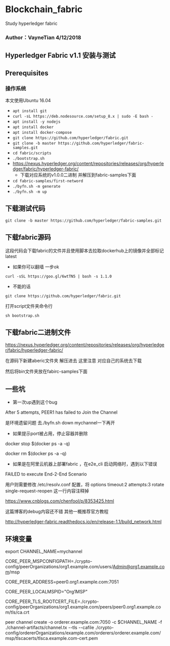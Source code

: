 

# Blockchain_fabric
Study hyperledger fabric
### Author：VayneTian 4/12/2018
## Hyperledger Fabric v1.1 安装与测试
## Prerequisites
### 操作系统
本文使用Ubuntu 16.04

* `apt install git`
* `curl -sL https://deb.nodesource.com/setup_8.x | sudo -E bash -`
* `apt install -y nodejs`
* `apt install docker`
* `apt install docker-compose`
* `git clone https://github.com/hyperledger/fabric.git`
* `git clone -b master https://github.com/hyperledger/fabric-samples.git`
* `cd fabric/scripts`
* `./bootstrap.sh`
*  https://nexus.hyperledger.org/content/repositories/releases/org/hyperledger/fabric/hyperledger-fabric/
    * 下载对应系统的v1.0.0二进制 并解压到fabric-samples下面
* `cd fabric-samples/first-netword`
* `./byfn.sh -m generate`
* `./byfn.sh -m up`


## 下载测试代码
`git clone -b master https://github.com/hyperledger/fabric-samples.git`

## 下载fabric源码
这段代码会下载fabric的文件并且使用脚本去拉取dockerhub上的镜像并全部标记latest

* 如果你可以翻墙 一步ok

`curl -sSL https://goo.gl/6wtTN5 | bash -s 1.1.0`

* 不能的话

`git clone https://github.com/hyperledger/fabric.git`

打开script文件夹命令行

`sh bootstrap.sh`

## 下载fabric二进制文件

https://nexus.hyperledger.org/content/repositories/releases/org/hyperledger/fabric/hyperledger-fabric/

在源码下新建aberic文件夹 解压进去
这里注意 对应自己的系统去下载

然后将bin文件夹放在fabirc-samples下面

## 一些坑 

* 第一次up遇到这个bug

After 5 attempts, PEER1 has failed to Join the Channel

是环境遗留问题 去./byfn.sh down mychannel一下再开


* 如果提示port被占用，停止容器并删除

docker stop $(docker ps -a -q)

docker rm $(docker ps -a -q)




*  如果是在阿里云机器上部署fabric ，在e2e_cli 启动网络时，遇到以下错误

 FAILED to execute End-2-End Scenario

 用户则需要修改 /etc/resolv.conf 配置，将 options timeout:2 attempts:3 rotate single-request-reopen 这一行内容注释掉

 https://www.cnblogs.com/chenfool/p/8353425.html

 这篇博客的debug内容还不错 其他一概推荐官方教程

 http://hyperledger-fabric.readthedocs.io/en/release-1.1/build_network.html



 ## 环境变量


export CHANNEL_NAME=mychannel


 CORE_PEER_MSPCONFIGPATH=./crypto-config/peerOrganizations/org1.example.com/users/Admin@org1.example.com/msp

CORE_PEER_ADDRESS=peer0.org1.example.com:7051

CORE_PEER_LOCALMSPID="Org1MSP"

CORE_PEER_TLS_ROOTCERT_FILE=./crypto-config/peerOrganizations/org1.example.com/peers/peer0.org1.example.com/tls/ca.crt

peer channel create -o orderer.example.com:7050 -c $CHANNEL_NAME -f ./channel-artifacts/channel.tx --tls --cafile ./crypto-config/ordererOrganizations/example.com/orderers/orderer.example.com/msp/tlscacerts/tlsca.example.com-cert.pem

